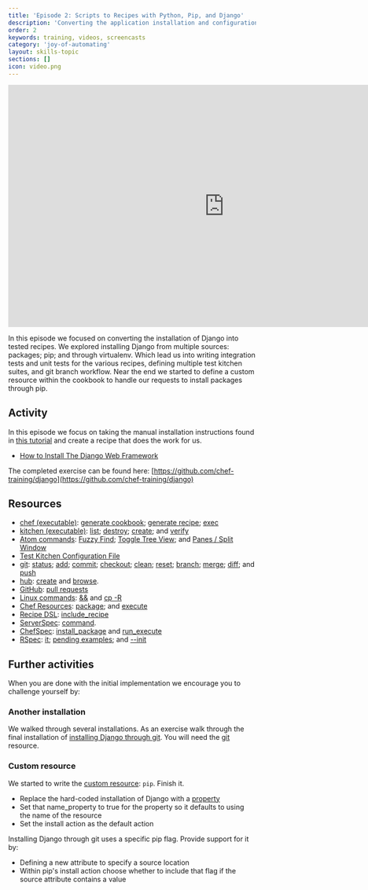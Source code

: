 ```yaml
---
title: 'Episode 2: Scripts to Recipes with Python, Pip, and Django'
description: 'Converting the application installation and configuration instructions into tested recipes. How to Install Django from multiple sources: packages; pip; and virtualenv.'
order: 2
keywords: training, videos, screencasts
category: 'joy-of-automating'
layout: skills-topic
sections: []
icon: video.png
---
```


<iframe width="877" height="493" src="https://www.youtube.com/embed/vEfMLejGhS4?list=PL11cZfNdwNyORJfIYA8t07PRMchyDXIjq" frameborder="0" allowfullscreen></iframe>
<p/>

In this episode we focused on converting the installation of Django into tested recipes. We explored installing Django from multiple sources: packages; pip; and through virtualenv. Which lead us into writing integration tests and unit tests for the various recipes, defining multiple test kitchen suites, and git branch workflow. Near the end we started to define a custom resource within the cookbook to handle our requests to install packages through pip.

## Activity

In this episode we focus on taking the manual installation instructions found in [this tutorial](https://www.digitalocean.com/community/tutorials/how-to-install-the-django-web-framework-on-ubuntu-14-04) and create a recipe that does the work for us.

* [How to Install The Django Web Framework](https://www.digitalocean.com/community/tutorials/how-to-install-the-django-web-framework-on-ubuntu-14-04)

The completed exercise can be found here: [https://github.com/chef-training/django](https://github.com/chef-training/django)

## Resources

* [chef (executable)](https://docs.chef.io/ctl_chef.html): [generate cookbook](https://docs.chef.io/ctl_chef.html#chef-generate-cookbook); [generate recipe](https://docs.chef.io/ctl_chef.html#chef-generate-recipe); [exec](https://docs.chef.io/ctl_chef.html#chef-exec)
* [kitchen (executable)](https://docs.chef.io/ctl_kitchen.html): [list](https://docs.chef.io/ctl_kitchen.html#kitchen-list);  [destroy](https://docs.chef.io/ctl_kitchen.html#kitchen-destroy); [create](https://docs.chef.io/ctl_kitchen.html#kitchen-create); and [verify](https://docs.chef.io/ctl_kitchen.html#kitchen-verify)
* [Atom commands](http://flight-manual.atom.io/): [Fuzzy Find](http://flight-manual.atom.io/getting-started/sections/atom-basics/); [Toggle Tree View](http://flight-manual.atom.io/getting-started/sections/atom-basics/); and [Panes / Split Window](http://flight-manual.atom.io/using-atom/sections/panes/)
* [Test Kitchen Configuration File](https://docs.chef.io/config_yml_kitchen.html)
* [git](https://git-scm.com): [status](https://git-scm.com/docs/git-status); [add](https://git-scm.com/docs/git-add); [commit](https://git-scm.com/docs/git-commit); [checkout](https://git-scm.com/docs/git-checkout); [clean](https://git-scm.com/docs/git-clean); [reset](https://git-scm.com/docs/git-reset); [branch](https://git-scm.com/docs/git-branch); [merge](https://git-scm.com/docs/git-merge); [diff](https://git-scm.com/docs/git-diff); and [push](https://git-scm.com/docs/git-push)
* [hub](https://hub.github.com/): [create](https://hub.github.com/hub.1.html) and [browse](https://hub.github.com/hub.1.html).
* [GitHub](https://help.github.com/): [pull requests](https://help.github.com/articles/using-pull-requests/)
* [Linux commands](http://www.mediacollege.com/linux/command/linux-command.html): [&&](http://stackoverflow.com/questions/4510640/command-line-what-is-the-purpose-of) and [cp -R](http://www.mediacollege.com/cgi-bin/man/page.cgi?topic=cp)
* [Chef Resources](https://docs.chef.io/resources.html): [package](https://docs.chef.io/resource_package.html); and [execute](https://docs.chef.io/resource_execute.html)
* [Recipe DSL](https://docs.chef.io/dsl_recipe.html): [include_recipe](https://docs.chef.io/dsl_recipe.html#include-recipes)
* [ServerSpec](http://serverspec.org/): [command](http://serverspec.org/resource_types.html#command).
* [ChefSpec](https://github.com/sethvargo/chefspec): [install_package](https://github.com/sethvargo/chefspec/tree/master/examples/package) and [run_execute](https://github.com/sethvargo/chefspec/tree/master/examples/execute)
* [RSpec](https://relishapp.com/rspec): [it](https://relishapp.com/rspec/rspec-core/v/3-4/docs/example-groups/basic-structure-describe-it); [pending examples](https://relishapp.com/rspec/rspec-core/v/3-4/docs/pending-and-skipped-examples/pending-examples); and [--init](https://relishapp.com/rspec/rspec-core/v/3-4/docs/command-line/init-option)

## Further activities

When you are done with the initial implementation we encourage you to challenge yourself by:

### Another installation

We walked through several installations. As an exercise walk through the final installation of [installing Django through git](https://www.digitalocean.com/community/tutorials/how-to-install-the-django-web-framework-on-ubuntu-14-04#development-version-install-through-git). You will need the [git](https://docs.chef.io/resource_git.html) resource.

### Custom resource

We started to write the [custom resource](https://docs.chef.io/custom_resources.html): `pip`. Finish it.

* Replace the hard-coded installation of Django with a [property](https://docs.chef.io/custom_resources.html#define-properties)
* Set that name_property to true for the property so it defaults to using the name of the resource
* Set the install action as the default action

Installing Django through git uses a specific pip flag. Provide support for it by:

* Defining a new attribute to specify a source location
* Within pip's install action choose whether to include that flag if the source attribute contains a value
